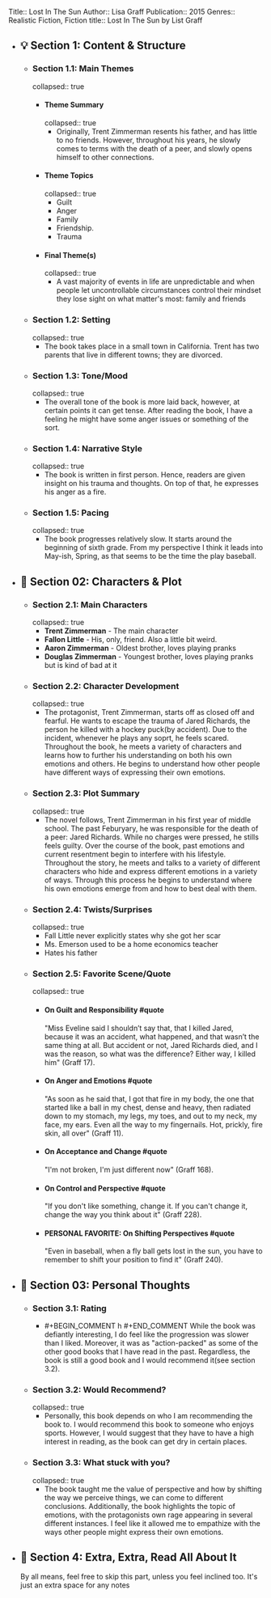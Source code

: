 Title:: Lost In The Sun
Author:: Lisa Graff
Publication:: 2015
Genres:: Realistic Fiction, Fiction
title:: Lost In The Sun by List Graff

- ## 💡 Section 1: Content & Structure
	- ### **Section 1.1:** Main Themes
	  collapsed:: true
		- #### Theme Summary
		  collapsed:: true
			- Originally, Trent Zimmerman resents his father, and has little to no friends. However, throughout his years, he slowly comes to terms with the death of a peer, and slowly opens himself to other connections.
		- #### Theme Topics
		  collapsed:: true
			- Guilt
			- Anger
			- Family
			- Friendship.
			- Trauma
		- #### Final Theme(s)
		  collapsed:: true
			- A vast majority of events in life are unpredictable and when people let uncontrollable circumstances control their mindset they lose sight on what matter's most: family and friends
	- ### **Section 1.2:** Setting
	  collapsed:: true
		- The book takes place in a small town in California. Trent has two parents that live in different towns; they are divorced.
	- ### **Section 1.3:** Tone/Mood
	  collapsed:: true
		- The overall tone of the book is more laid back, however, at certain points it can get tense. After reading the book, I have a feeling he might have some anger issues or something of the sort.
	- ### **Section 1.4:** Narrative Style
	  collapsed:: true
		- The book is written in first person. Hence, readers are given insight on his trauma and thoughts. On top of that, he expresses his anger as a fire.
	- ### **Section 1.5:** Pacing
	  collapsed:: true
		- The book progresses relatively slow. It starts around the beginning of sixth grade. From my perspective I think it leads into May-ish, Spring, as that seems to be the time the play baseball.
- ## 🧠 Section 02: Characters & Plot
	- ### **Section 2.1:** Main Characters
	  collapsed:: true
		- **Trent Zimmerman** - The main character
		- **Fallon Little** - His, only, friend. Also a little bit weird.
		- **Aaron Zimmerman** - Oldest brother, loves playing pranks
		- **Douglas Zimmerman** - Youngest brother, loves playing pranks but is kind of bad at it
	- ### **Section 2.2:** Character Development
	  collapsed:: true
		- The protagonist, Trent Zimmerman, starts off as closed off and fearful. He wants to escape the trauma of Jared Richards, the person he killed with a hockey puck(by accident). Due to the incident, whenever he plays any soprt, he feels scared. Throughout the book, he meets a variety of characters and learns how to further his understanding on both his own emotions and others. He begins to understand how other people have different ways of expressing their own emotions.
	- ### **Section 2.3:** Plot Summary
	  collapsed:: true
		- The novel follows, Trent Zimmerman in his first year of middle school. The past Feburyary, he was responsible for the death of a peer: Jared Richards. While no charges were pressed, he stills feels guilty. Over the course of the book, past emotions and current resentment begin to interfere with his lifestyle. Throughout the story, he meets and talks to a variety of different characters who hide and express different emotions in a variety of ways. Through this process he begins to understand where his own emotions emerge from and how to best deal with them.
	- ### **Section 2.4:** Twists/Surprises
	  collapsed:: true
		- Fall Little never explicitly states why she got her scar
		- Ms. Emerson used to be a home economics teacher
		- Hates his father
	- ### **Section 2.5:** Favorite Scene/Quote
	  collapsed:: true
		- #### On Guilt and Responsibility #quote
		  "Miss Eveline said I shouldn’t say that, that I killed Jared, because it was an accident, what happened, and that wasn’t the same thing at all. But accident or not, Jared Richards died, and I was the reason, so what was the difference? Either way, I killed him" (Graff 17).
		- #### On Anger and Emotions #quote
		  "As soon as he said that, I got that fire in my body, the one that started like a ball in my chest, dense and heavy, then radiated down to my stomach, my legs, my toes, and out to my neck, my face, my ears. Even all the way to my fingernails. Hot, prickly, fire skin, all over" (Graff 11).
		- #### On Acceptance and Change #quote
		  "I'm not broken, I'm just different now" (Graff 168).
		- #### On Control and Perspective #quote
		  "If you don't like something, change it. If you can't change it, change the way you think about it" (Graff 228).
		- #### PERSONAL FAVORITE: On Shifting Perspectives #quote
		  "Even in baseball, when a fly ball gets lost in the sun, you have to remember to shift your position to find it" (Graff 240).
- ## 💭 Section 03: Personal Thoughts
	- ###  **Section 3.1:** Rating
		- #+BEGIN_COMMENT
		  h
		  #+END_COMMENT 
		  While the book was defiantly interesting, I do feel like the progression was slower than I liked. Moreover, it was as "action-packed" as some of the other good books that I have read in the past. Regardless, the book is still a good book and I would recommend it(see section 3.2).
	- ### **Section 3.2:** Would Recommend?
	  collapsed:: true
		- Personally, this book depends on who I am recommending the book to. I would recommend this book to someone who enjoys sports. However, I would suggest that they have to have a high interest in reading, as the book can get dry in certain places.
	- ### **Section 3.3:** What stuck with you?
	  collapsed:: true
		- The book taught me the value of perspective and how by shifting the way we perceive things, we can come to different conclusions. Additionally, the book highlights the topic of emotions, with the protagonists own rage appearing in several different instances. I feel like it allowed me to empathize with the ways other people might express their own emotions.
- ## 📰 Section 4: Extra, Extra, Read All About It
  By all means, feel free to skip this part, unless you feel inclined too. It's just an extra space for any notes
